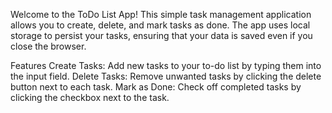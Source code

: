Welcome to the ToDo List App! This simple task management application allows you to create, delete, and mark tasks as done. The app uses local storage to persist your tasks, ensuring that your data is saved even if you close the browser.

Features
Create Tasks: Add new tasks to your to-do list by typing them into the input field.
Delete Tasks: Remove unwanted tasks by clicking the delete button next to each task.
Mark as Done: Check off completed tasks by clicking the checkbox next to the task.

